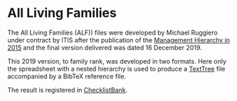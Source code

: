 # All Living Families

The All Living Families (ALF)) files were developed by Michael Ruggiero under contract by ITIS after the publication of the [Management Hierarchy in 2015](https://journals.plos.org/plosone/article?id=10.1371/journal.pone.0130114) and the final version delivered was dated 16 December 2019.

This 2019 version, to family rank, was developed in two formats. Here only the spreadsheet with a nested hierarchy is used to produce
a [TextTree](https://github.com/gbif/text-tree) file accompanied by a BibTeX reference file.

The result is registered in [ChecklistBank](https://www.checklistbank.org).

